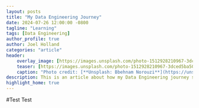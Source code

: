 ```yaml
---
layout: posts
title: "My Data Engineering Journey"
date: 2024-07-26 12:00:00 -0800
tagline: "Learning"
tags: [Data Engineering]
author_profile: true
author: Joel Holland
categories: "article"
header:
    overlay_image: [https://images.unsplash.com/photo-1512928210967-3dced5ba507b](https://unsplash.com/photos/a-person-is-writing-on-a-laptop-on-a-desk-Mx-u0nHMxjs]
    teaser: [https://images.unsplash.com/photo-1512928210967-3dced5ba507b](https://unsplash.com/photos/a-person-is-writing-on-a-laptop-on-a-desk-Mx-u0nHMxjs]
    caption: "Photo credit: [**Unsplash: Bbehnam Norouzi**](https://unsplash.com/@behy_studio)"
description: This is an article about how my Data Engineering journey started and what my next steps are
highlight_home: true
---
```


#Test
Test
